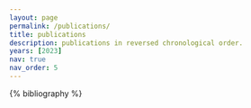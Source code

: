 ```yaml
---
layout: page
permalink: /publications/
title: publications
description: publications in reversed chronological order.
years: [2023]
nav: true
nav_order: 5
---
```


<!-- _pages/publications.md -->
<div class="publications">

{% bibliography %}

</div>
